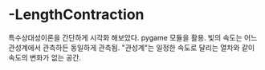 # -LengthContraction
특수상대성이론을 간단하게 시각화 해보았다.
pygame 모듈을 활용.
빛의 속도는 어느 관성계에서 관측하든 동일하게 관측됨.
"관성계"는 일정한 속도로 달리는 열차와 같이 속도의 변화가 없는 공간.
